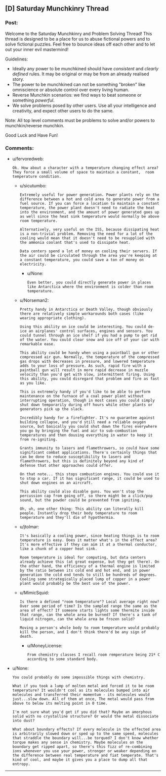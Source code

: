 ## [D] Saturday Munchkinry Thread

### Post:

Welcome to the Saturday Munchkinry and Problem Solving Thread! This thread is designed to be a place for us to abuse fictional powers and to solve fictional puzzles. Feel free to bounce ideas off each other and to let out your inner evil mastermind! 

Guidelines:

* Ideally any power to be munchkined should have *consistent* and *clearly defined* rules. It may be original or may be from an already realised story.
* The power to be munchkined can not be something "broken" like omniscience or absolute control over every living human.
* Reverse Munchkin scenarios: we find ways to beat someone or something  *powerful*.
* We solve problems posed by other users. Use all your intelligence and creativity, and expect other users to do the same.

Note: All top level comments must be problems to solve and/or powers to munchkin/reverse munchkin.

Good Luck and Have Fun!

### Comments:

- u/fervoredweb:
  ```
  Ok. How about a character with a temperature changing effect area? They force a small volume of space to maintain a constant,  room temperature condition.
  ```

  - u/sicutumbo:
    ```
    Extremely useful for power generation. Power plants rely on the difference between a hot and cold area to generate power from a fuel source. If you can force a location to maintain a constant temperature, the power plant doesn't need to radiate the heat into the environment, and the amount of power generated goes up as well since the heat sink temperature would normally be above room temperature.

    Alternatively, very useful on the ISS, because dissipating heat is a non-trivial problem. Removing the need for a lot of the cooling would mean that it doesn't need to be resupplied with the ammonia coolant that's used to dissipate heat.

    Data centers spend a lot of money on cooling their servers. If the air could be circulated through the area you're keeping at a constant temperature, you could save a ton of money on electricity.
    ```

    - u/None:
      ```
      Even better, you could directly generate power in places like Antarctica where the environment is colder than room temperature.
      ```

  - u/Norseman2:
    ```
    Pretty handy in Antarctica or Death Valley, though obviously there are relatively simple workarounds both cases (like wearing appropriate clothing).

    Using this ability on ice could be interesting. You could de-ice an airplanes' control surfaces, engines and sensors. You could tunnel through an ice shelf if you had a pump to get rid of the water. You could clear snow and ice off of your car with remarkable ease.

    This ability could be handy when using a paintball gun or other compressed air gun. Normally, the temperature of the compressed gas drops with decreases in pressure, and lowered temperature adds to your loss of pressure. As such, rapid fire with a paintball gun will result in more rapid decrease in muzzle velocity than you'd get with slow, intermittent firing. Using this ability, you could disregard that problem and fire as fast as you like.

    This is extremely handy if you'd like to be able to perform maintenance on the furnace of a coal power plant without interrupting operation, though in most cases you could simply shut down temporarily during off hours while other plants or generators pick up the slack.

    Incredibly handy for a firefighter. It's no guarantee against building collapse, and you'd still need a reliable oxygen source, but basically you could shut down the fires everywhere you go by bringing the fuel and air to sub-combustion temperatures and then dousing everything in water to keep it from re-igniting.

    Grants immunity to lasers and flamethrowers, so could have some significant combat applications. There's certainly things that can be done to reduce susceptibility to lasers and flamethrowers, but this is definitely beyond any kind of defense that other approaches could offer.

    On that note... this stops combustion engines. You could use it to stop a car. If it has significant range, it could be used to shut down engines on an aircraft.

    This ability could also disable guns. You won't stop the percussion cap from going off, so there might be a click/pop sound, but the powder could be prevented from igniting.

    Oh, uh, one other thing: This ability can literally kill people. Instantly drop their body temperature to room temperature and they'll die of hypothermia.
    ```

  - u/jtolmar:
    ```
    It's basically a cooling power, since heating things is to room temperature is easy. Does it matter what's in the effect area? It's more effective if they can aim it at a thermal conductor, like a chunk of a copper heat sink.

    Room temperature is ideal for computing, but data centers already achieve this (at great expense, but they get there). On the other hand, the efficiency of a thermal engine is limited by the ratio between its cold end and hot end, and in power generation the cold end tends to still be hundreds of degrees. Cooling some strategically placed lump of copper in a power plant would probably be the best use of the power.
    ```

  - u/MimicSquid:
    ```
    Is there a defined "room temperature"? Local average right now? Over some period of time? Is the sampled range the same as the area of effect? If someone starts lights some thermite inside that range, can the whole area be burned? If there's a tank of liquid nitrogen, can the whole area be frozen solid?

    Moving a person's whole body to room temperature would probably kill the person, and I don't think there'd be any sign of death.
    ```

    - u/MoneyLicense:
      ```
      From chemistry classes I recall room remperature being 21º C according to some standard body.
      ```

- u/None:
  ```
  You could probably do some impossible things with chemistry.

  What if you took a lump of molten metal and forced it to be room temperature? It wouldn't cool as its molecules bumped into air molecules and transferred their momentum - its molecules would just...slow down. All of them at once, The metal would pass from above to below its melting point in 0 time.

  I'm not sure what you'd get if you did that? Maybe an amorphous solid with no crystalline structure? Or would the metal dissociate into dust?

  What about boundary effects? If every molecule in the effected area is arbitrarily slowed down or sped up to the same speed, molecules that straddle the boundary will...be torqued? I don't know whether torque makes any sense in chemistry. Maybe molecules on the boundary get ripped apart, so there's this fizz of re-combining ions whenever you use your power, stronger or weaker depending on the difference between real temperature and fiat temperate. That's kind of cool, and maybe it gives you a place to dump all that entropy.
  ```

---

